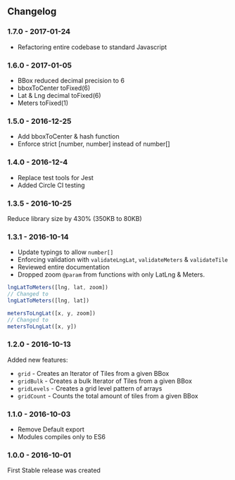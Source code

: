 
## Changelog

### 1.7.0 - 2017-01-24

- Refactoring entire codebase to standard Javascript

### 1.6.0 - 2017-01-05

- BBox reduced decimal precision to 6
- bboxToCenter toFixed(6)
- Lat & Lng decimal toFixed(6)
- Meters toFixed(1)

### 1.5.0 - 2016-12-25

- Add bboxToCenter & hash function
- Enforce strict [number, number] instead of number[]

### 1.4.0 - 2016-12-4

- Replace test tools for Jest
- Added Circle CI testing

### 1.3.5 - 2016-10-25

Reduce library size by 430% (350KB to 80KB)

### 1.3.1 - 2016-10-14

- Update typings to allow `number[]`
- Enforcing validation with `validateLngLat`, `validateMeters` & `validateTile`
- Reviewed entire documentation
- Dropped zoom `@param` from functions with only LatLng & Meters.

```javascript
lngLatToMeters([lng, lat, zoom])
// Changed to
lngLatToMeters([lng, lat])

metersToLngLat([x, y, zoom])
// Changed to
metersToLngLat([x, y])
```

### 1.2.0 - 2016-10-13

Added new features:

- `grid` - Creates an Iterator of Tiles from a given BBox
- `gridBulk` - Creates a bulk Iterator of Tiles from a given BBox
- `gridLevels` - Creates a grid level pattern of arrays
- `gridCount` - Counts the total amount of tiles from a given BBox

### 1.1.0 - 2016-10-03

- Remove Default export
- Modules compiles only to ES6

### 1.0.0 - 2016-10-01

First Stable release was created